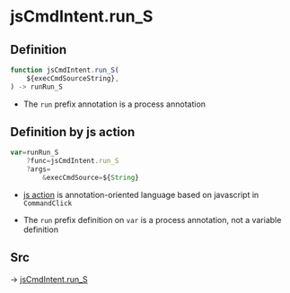 # jsCmdIntent.run_S

## Definition

```js.js
function jsCmdIntent.run_S(
	${execCmdSourceString},
) -> runRun_S
```

- The `run` prefix annotation is a process annotation
## Definition by js action

```js.js
var=runRun_S
	?func=jsCmdIntent.run_S
	?args=
		&execCmdSource=${String}
```

- [js action](#) is annotation-oriented language based on javascript in `CommandClick`

- The `run` prefix definition on `var` is a process annotation, not a variable definition

## Src

-> [jsCmdIntent.run_S](https://github.com/puutaro/CommandClick/blob/master/app/src/main/java/com/puutaro/commandclick/fragment_lib/terminal_fragment/js_interface/JsCmdIntent.kt#L18)


